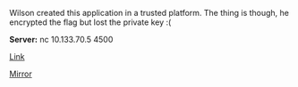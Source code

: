 
Wilson created this application in a trusted platform. The thing is though, he encrypted the flag but lost the private key :(

**Server:** nc 10.133.70.5 4500

[Link](https://cloud.ufscar.br:8080/v1/AUTH_c93b694078064b4f81afd2266a502511/static.pwn2win.party/tpm20_828976b44e5a91dd81f1d5da6c46279f4c890dead9b537cff9af07f3930ebf24.tar.gz)

[Mirror](https://static.pwn2win.party/tpm20_828976b44e5a91dd81f1d5da6c46279f4c890dead9b537cff9af07f3930ebf24.tar.gz)
